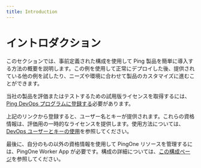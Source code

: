 ```yaml
---
title: Introduction
---
```

<!--
# Introduction
This section outlines ways to easily deploy Ping products with pre-defined configurations.  After you have successfully deployed using this example, you can try other provided examples or move on to customizing the products to fit your needs and environment.

You will need to [register for the Ping DevOps program](../how-to/devopsRegistration.md) in order to obtain trial licenses for evaluating or testing with our products.

After registering at the link above, you will be provided a username and key.  These credentials provide a temporary license for your evaluation.  See [using your DevOps User and Key](../how-to/devopsUserKey.md) for instructions on use.

Finally, to manage PingOne resources using credentials other than your own, you are required to have a PingOne Worker App. See [this configuration page](../reference/pingone-config.md) for more details on configuration.
-->

# イントロダクション

このセクションでは、事前定義された構成を使用して Ping 製品を簡単に導入する方法の概要を説明します。この例を使用して正常にデプロイした後、提供されている他の例を試したり、ニーズや環境に合わせて製品のカスタマイズに進むことができます。

当社の製品を評価またはテストするための試用版ライセンスを取得するには、[Ping DevOps プログラムに登録する](../how-to/devopsRegistration.md)必要があります。

上記のリンクから登録すると、ユーザー名とキーが提供されます。これらの資格情報は、評価用の一時的なライセンスを提供します。使用方法については、[DevOps ユーザーとキーの使用](../how-to/devopsUserKey.md)を参照してください。

最後に、自分のもの以外の資格情報を使用して PingOne リソースを管理するには、PingOne Worker App が必要です。構成の詳細については、[この構成ページ](../reference/pingone-config.md)を参照してください。
